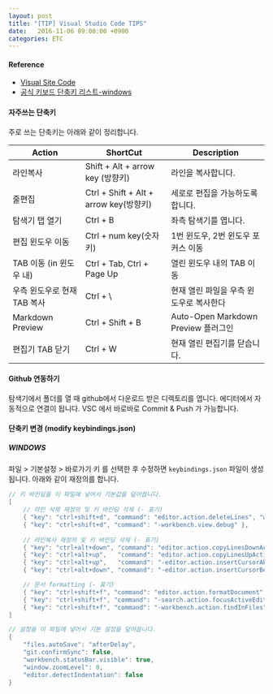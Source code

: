 ```yaml
---
layout: post
title: "[TIP] Visual Studio Code TIPS"
date:   2016-11-06 09:00:00 +0900
categories: ETC
---
```


#### Reference
 - [Visual Site Code](https://code.visualstudio.com) 
 - [공식 키보드 단축키 리스트-windows](https://code.visualstudio.com/shortcuts/keyboard-shortcuts-windows.pdf)

#### 자주쓰는 단축키

주로 쓰는 단축키는 아래와 같이 정리합니다.

Action | ShortCut | Description
------------- | ------------- | -------------
라인복사 |Shift + Alt + arrow key (방향키) | 라인을 복사합니다.
줄편집	|Ctrl + Shift + Alt + arrow key(방향키)| 세로로 편집을 가능하도록 합니다.
탐색기 탭 열기|Ctrl + B| 좌측 탐색기를 엽니다.
편집 윈도우 이동 | Ctrl + num key(숫자키) | 1번 윈도우, 2번 윈도우 포커스 이동 
TAB 이동 (in 윈도우 내) | Ctrl + Tab, Ctrl + Page Up | 열린 윈도우 내의 TAB 이동 
우측 윈도우로 현재 TAB 복사 | Ctrl + \ | 현재 열린 파일을 우측 윈도우로 복사한다
Markdown Preview | Ctrl + Shift + B | Auto-Open Markdown Preview 플러그인
편집기 TAB 닫기 | Ctrl + W | 현재 열린 편집기를 닫습니다.

#### Github 연동하기

탐색기에서 폴더를 열 때 github에서 다운로드 받은 디렉토리를 엽니다.
에디터에서 자동적으로 연결이 됩니다.
VSC 에서 바로바로 Commit & Push 가 가능합니다.

#### 단축키 변경 (modify keybindings.json)

##### WINDOWS 
파일 > 기본설정 > 바로가기 키 를 선택한 후 수정하면 `keybindings.json` 파일이 생성됩니다.
아래와 같이 재정의를 합니다.

~~~java
// 키 바인딩을 이 파일에 넣어서 기본값을 덮어씁니다.
[
    // 라인 삭제 재정의 및 키 바인딩 삭제 (- 표기)
    { "key": "ctrl+shift+d", "command": "editor.action.deleteLines", "when": "editorTextFocus && !editorReadonly" },
    { "key": "ctrl+shift+d", "command": "-workbench.view.debug" },
    
    // 라인복사 재정의 및 키 바인딩 삭제 (- 표기)
    { "key": "ctrl+alt+down", "command": "editor.action.copyLinesDownAction", "when": "editorTextFocus && !editorReadonly" },
    { "key": "ctrl+alt+up",   "command": "editor.action.copyLinesUpAction", "when": "editorTextFocus && !editorReadonly" },
    { "key": "ctrl+alt+up",   "command": "-editor.action.insertCursorAbove", "when": "editorTextFocus" },
    { "key": "ctrl+alt+down", "command": "-editor.action.insertCursorBelow", "when": "editorTextFocus" },

    // 문서 formatting (- 표기)
    { "key": "ctrl+shift+f", "command": "editor.action.formatDocument", "when": "editorHasDocumentFormattingProvider && editorTextFocus && !editorReadonly" },
    { "key": "ctrl+shift+f", "command": "-search.action.focusActiveEditor","when": "searchInputBoxFocus && searchViewletVisible" },
    { "key": "ctrl+shift+f", "command": "-workbench.action.findInFiles", "when": "!searchInputBoxFocus" }
]
~~~

~~~java
// 설정을 이 파일에 넣어서 기본 설정을 덮어씁니다.
{
    "files.autoSave": "afterDelay",
    "git.confirmSync": false,
    "workbench.statusBar.visible": true,
    "window.zoomLevel": 0,
    "editor.detectIndentation": false
}
~~~
